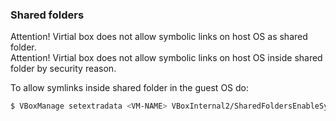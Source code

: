 ### Shared folders

Attention! Virtial box does not allow symbolic links on host OS as shared folder.  
Attention! Virtial box does not allow symbolic links on host OS inside shared folder by security reason.  

To allow symlinks inside shared folder in the guest OS do:

```sh
$ VBoxManage setextradata <VM-NAME> VBoxInternal2/SharedFoldersEnableSymlinksCreate/<SHARED_FOLDER> 1
```
